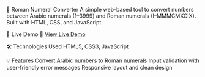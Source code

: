 🔢 Roman Numeral Converter
A simple web-based tool to convert numbers between Arabic numerals (1–3999) and Roman numerals (I–MMMCMXCIX). Built with HTML, CSS, and JavaScript.

🚀 Live Demo
🔗 [View Live Demo](https://eymiescarlet.github.io/roman-numeral/)

🛠️ Technologies Used
HTML5, CSS3, JavaScript

💡 Features
Convert Arabic numbers to Roman numerals
Input validation with user-friendly error messages
Responsive layout and clean design
